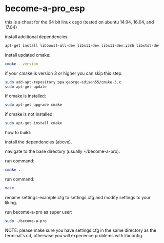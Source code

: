 # become-a-pro_esp
this is a cheat for the 64 bit linux csgo (tested on ubuntu 14.04, 16.04, and 17.04)


install additional dependencies:
```bash
apt-get install libboost-all-dev libx11-dev libx11-dev:i386 libxtst-dev libconfig++-dev build-essential cmake
```
install updated cmake:
```bash
cmake --version 
```
if your cmake is version 3 or higher you can skip this step:


```bash
sudo add-apt-repository ppa:george-edison55/cmake-3.x
sudo apt-get update
```
if cmake is installed:
```bash
sudo apt-get upgrade cmake
```
if cmake is not installed: 
```bash
sudo apt-get install cmake
```

how to build:

install the dependencies (above).

navigate to the base directory (usually ~/become-a-pro).

run command:
```bash
cmake .
```

run command: 
```bash
make
```

rename settings-example.cfg to settings.cfg and modify settings to your liking.

run become-a-pro as super user:

```bash 
sudo ./become-a-pro
```


NOTE:
please make sure you have settings.cfg in the same directory as the terminal's cd, otherwise you will experience problems with libconfig.
